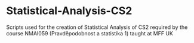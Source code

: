 # Statistical-Analysis-CS2
Scripts used for the creation of Statistical Analysis of CS2 required by the course NMAI059 (Pravděpodobnost a statistika 1) taught at MFF UK
